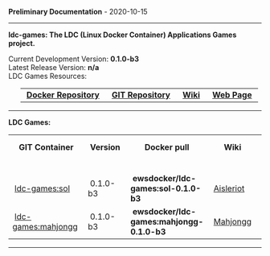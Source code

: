 
__Preliminary Documentation__ - 2020-10-15
____  
__ldc-games: The LDC (Linux Docker Container) Applications Games project.__  

Current Development Version: __0.1.0-b3__  
Latest Release Version: __n/a__  
LDC Games Resources:  

<ul>
  <table>
    <tr>
      <td>&nbsp;<a href="https://hub.docker.com/repository/docker/ewsdocker/ldc-games"><b>Docker Repository</b></a>&nbsp;</td>
      <td>&nbsp;<a href="https://github.com/ewsdocker/ldc-applications/games"><b>GIT Repository</b></a>&nbsp;</td>
      <td>&nbsp;<a href="https://github.com/ewsdocker/ldc-applications/wiki/Games.md"><b>Wiki</b></a>&nbsp;</td>
      <td>&nbsp;<a href="https://ewsdocker.github.io/ldc-applications/ldc-games.html"><b>Web Page</b></a>&nbsp;</td>
    </tr>
  </table>
</ul>

____  

__LDC Games:__  

<table border=0>
  <tr>
    <th>&nbsp;GIT Container&nbsp;</th>
    <th>&nbsp;Version&nbsp;</th>
    <th>&nbsp;Docker pull&nbsp;</th>
    <th>&nbsp;Wiki&nbsp;</th>
    <th>&nbsp;App Version&nbsp;</th>
  </tr>
  <tr>
    <td colspan=5>&nbsp;</td>
  </tr>
  <tr>
    <td>&nbsp;<a href="https://ewsdocker.github.io/ldc-applications/games/sol.html">ldc-games:sol</a>&nbsp;</td>
    <td>&nbsp;0.1.0-b3&nbsp;</td>
    <td>&nbsp;<b>ewsdocker/ldc-games:sol-0.1.0-b3</b>&nbsp;</td>
    <td>&nbsp;<a href="https://github.com/ewsdocker/ldc-applications/wiki/games/Aisleriot.md">Aisleriot</a>&nbsp;</td>
    <td>&nbsp;<b>3.22.7-2</b>&nbsp;</td>
  </tr>
  <tr>
    <td>&nbsp;<a href="https://ewsdocker.github.io/ldc-applications/games/mahjongg.html">ldc-games:mahjongg</a>&nbsp;</td>
    <td>&nbsp;0.1.0-b3&nbsp;</td>
    <td>&nbsp;<b>ewsdocker/ldc-games:mahjongg-0.1.0-b3</b>&nbsp;</td>
    <td>&nbsp;<a href="https://github.com/ewsdocker/ldc-applications/wiki/games/Mahjongg.md">Mahjongg</a>&nbsp;</td>
    <td>&nbsp;<b>3.22.0-1</b>&nbsp;</td>
  </tr>
</table>

____  


